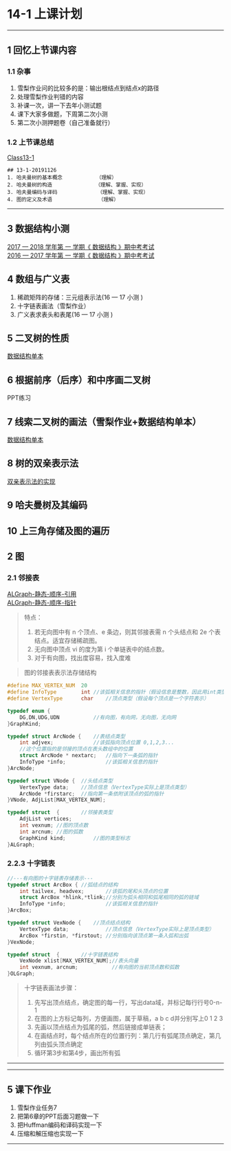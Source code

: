 # 14-1 上课计划     

---


## 1 回忆上节课内容  
### 1.1 杂事  
1. 雪梨作业问的比较多的是：输出根结点到结点x的路径    
2. 处理雪梨作业判错的内容     
3. 补课一次，讲一下去年小测试题    
4. 课下大家多做题，下周第二次小测     
5. 第二次小测押题卷（自己准备就行）    


### 1.2 上节课总结    
[Class13-1](../course-summary/Class13-1-20191126.txt)      
```
## 13-1-20191126                             
1. 哈夫曼树的基本概念           （理解）      
2. 哈夫曼树的构造              （理解、掌握、实现）      
3. 哈夫曼编码与译码             （理解、掌握、实现）       
4. 图的定义及术语               （理解）      
```

---

## 3 数据结构小测    
[2017 — 2018 学年第 一 学期《 数据结构 》期中考考试](../Others/08-小测准备数据结构-期中试卷.doc)    
[2016 — 2017 学年第 一 学期《 数据结构 》期中考考试](../Others/07-小测准备-2016-2017学年第1学期数据结构期中试题.doc)     


## 4 数组与广义表   
1. 稀疏矩阵的存储：三元组表示法(16 — 17 小测 )   
2. 十字链表画法（雪梨作业）   
3. 广义表求表头和表尾(16 — 17 小测 )   

## 5 二叉树的性质   
[数据结构单本](../../06_数据结构试题分章节/ch06树与二叉树.docx)      

## 6 根据前序（后序）和中序画二叉树  
PPT练习    

## 7 线索二叉树的画法（雪梨作业+数据结构单本）   

[数据结构单本](../../06_数据结构试题分章节/ch06树与二叉树.docx)      

## 8 树的双亲表示法   

[双亲表示法的实现](../../05_data-structure-code/6-树和二叉树/05-Algorithm-ptree-(动态-顺序-引用).cpp)    

## 9 哈夫曼树及其编码      



## 10 上三角存储及图的遍历   



## 2 图       
### 2.1 邻接表    
[ALGraph-静态-顺序-引用](../../05_data-structure-code/7-图/03-Algorithm-algraph-(动态-顺序-链式-引用).cpp)      
[ALGraph-静态-顺序-指针](../../05_data-structure-code/7-图/04-Algorithm-algraph-(动态-顺序-链式-指针).c)   
>特点：   
>1. 若无向图中有 n 个顶点、e 条边，则其邻接表需 n 个头结点和 2e 个表结点。适宜存储稀疏图。   
>2. 无向图中顶点 vi 的度为第 i 个单链表中的结点数。   
>3. 对于有向图，找出度容易，找入度难   


>图的邻接表表示法存储结构    
```C
#define MAX_VERTEX_NUM  20
#define InfoType        int	//该弧相关信息的指针（假设信息是整数，因此用int类型）
#define VertexType      char	//顶点类型（假设每个顶点是一个字符表示）

typedef enum {
    DG,DN,UDG,UDN			//有向图，有向网，无向图，无向网
}GraphKind;		

typedef struct ArcNode {    //表结点类型
    int adjvex;				//该弧指向顶点位置 0,1,2,3...
    //这个位置指的是邻接的顶点在表头数组中的位置
    struct ArcNode * nextarc;	//指向下一条弧的指针
    InfoType *info;				//该弧相关信息的指针
}ArcNode;

typedef struct VNode {  //头结点类型
    VertexType data;	//顶点信息（VertexType实际上是顶点类型）
    ArcNode *firstarc;	//指向第一条依附该顶点的弧的指针
}VNode, AdjList[MAX_VERTEX_NUM];

typedef struct	{	    //邻接表类型
    AdjList vertices;	
    int vexnum;	//图的顶点数
    int arcnum;	//图的弧数
    GraphKind kind;			//图的类型标志
}ALGraph;
```

### 2.2.3 十字链表     
```C
//---有向图的十字链表存储表示---
typedef struct ArcBox {	//弧结点的结构
	int tailvex, headvex;		//该弧的尾和头顶点的位置
	struct ArcBox *hlink,*tlink;//分别为弧头相同和弧尾相同的弧的链域
	InfoType *info;				//该弧相关信息的指针
}ArcBox;

typedef struct VexNode {	//顶点结点结构
	VertexType data;			//顶点信息（VertexType实际上是顶点类型）
	ArcBox *firstin, *firstout;	//分别指向该顶点第一条入弧和出弧
}VexNode;

typedef struct	{		//十字链表结构
	VexNode xlist[MAX_VERTEX_NUM];//表头向量
	int vexnum, arcnum;			  //有向图的当前顶点数和弧数
}OLGraph;
```
>十字链表画法步骤：   
>1. 先写出顶点结点，确定图的每一行，写出data域，并标记每行行号0-n-1  
>2. 在图的上方标记每列，方便画图，属于草稿，a b c d并分别写上0 1 2 3  
>3. 先画以顶点结点为弧尾的弧，然后链接成单链表；    
>4. 在画结点时，每个结点所在的位置行列：第几行有弧尾顶点确定，第几列由弧头顶点确定    
>5. 循环第3步和第4步，画出所有弧     

---





---

## 5 课下作业        
1. 雪梨作业任务7   
2. 把第6章的PPT后面习题做一下       
3. 把Huffman编码和译码实现一下    
4. 压缩和解压缩也实现一下   

---












